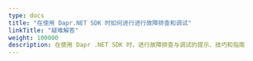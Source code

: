 ```yaml
---
type: docs
title: "在使用 Dapr.NET SDK 时如何进行进行故障排查和调试"
linkTitle: "疑难解答"
weight: 100000
description: 在使用 Dapr .NET SDK 时，进行故障排查与调试的提示、技巧和指南
---
```


